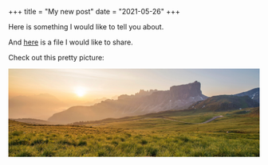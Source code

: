 +++
title = "My new post"
date = "2021-05-26"
+++

Here is something I would like to tell you about.

And [here](my_file.pdf) is a file I would like to share.

Check out this pretty picture:

![](landscape.jpg)
